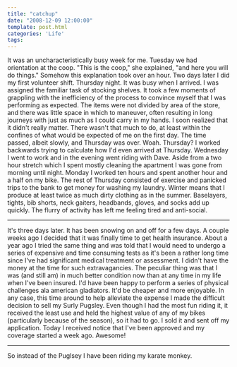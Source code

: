 ```yaml
---
title: "catchup"
date: "2008-12-09 12:00:00"
template: post.html
categories: 'Life'
tags: 
---
```


It was an uncharacteristically busy week for me. Tuesday we had orientation at the coop. "This is the coop," she explained, "and here you will do things." Somehow this explanation took over an hour. Two days later I did my first volunteer shift. Thursday night. It was busy when I arrived. I was assigned the familiar task of stocking shelves. It took a few moments of grappling with the inefficiency of the process to convince myself that I was performing as expected. The items were not divided by area of the store, and there was little space in which to maneuver, often resulting in long journeys with just as much as I could carry in my hands. I soon realized that it didn't really matter. There wasn't that much to do, at least within the confines of what would be expected of me on the first day. The time passed, albeit slowly, and Thursday was over. Woah. Thursday? I worked backwards trying to calculate how I'd even arrived at Thursday. Wednesday I went to work and in the evening went riding with Dave. Aside from a two hour stretch which I spent mostly cleaning the apartment I was gone from morning until night. Monday I worked ten hours and spent another hour and a half on my bike. The rest of Thursday consisted of exercise and panicked trips to the bank to get money for washing my laundry. Winter means that I produce at least twice as much dirty clothing as in the summer. Baselayers, tights, bib shorts, neck gaiters, headbands, gloves, and socks add up quickly. The flurry of activity has left me feeling tired and anti-social. 

---

It's three days later. It has been snowing on and off for a few days. A couple weeks ago I decided that it was finally time to get health insurance. About a year ago I tried the same thing and was told that I would need to undergo a series of expensive and time consuming tests as it's been a rather long time since I've had significant medical treatment or assessment. I didn't have the money at the time for such extravagancies. The peculiar thing was that I was (and still am) in much better condition now than at any time in my life when I've been insured. I'd have been happy to perform a series of physical challenges ala american gladiators. It'd be cheaper and more enjoyable. In any case, this time around to help alleviate the expense I made the difficult decision to sell my Surly Pugsley. Even though I had the most fun riding it, it received the least use and held the highest value of any of my bikes (particularly because of the season), so it had to go. I sold it and sent off my application. Today I received notice that I've been approved and my coverage started a week ago. Awesome! 

---

So instead of the Puglsey I have been riding my karate monkey.
